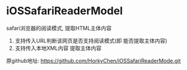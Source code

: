 # iOSSafariReaderModel
safari浏览器的阅读模式, 提取HTML主体内容

1. 支持传入URL判断该网页是否支持阅读模式(即 能否提取主体内容)
2. 支持传入本地XML内容 提取主体内容

原github地址: https://github.com/HorkyChen/iOSSafariReaderMode.git

